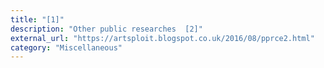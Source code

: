 ```yaml
---
title: "[1]"
description: "Other public researches  [2]"
external_url: "https://artsploit.blogspot.co.uk/2016/08/pprce2.html"
category: "Miscellaneous"
---
```

